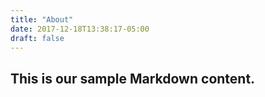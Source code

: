 ```yaml
---
title: "About"
date: 2017-12-18T13:38:17-05:00
draft: false
---
```


## This is our sample Markdown content.